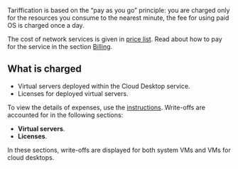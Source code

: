 Tariffication is based on the “pay as you go” principle: you are charged only for the resources you consume to the nearest minute, the fee for using paid OS is charged once a day.

The cost of network services is given in [price list](https://mcs.mail.ru/pricelist). Read about how to pay for the service in the section [Billing](/en/additionals/billing).

## What is charged

- Virtual servers deployed within the Cloud Desktop service.
- Licenses for deployed virtual servers.

To view the details of expenses, use the [instructions](/ru/additionals/billing/instructions/detail/). Write-offs are accounted for in the following sections:

- **Virtual servers**.
- **Licenses**.

In these sections, write-offs are displayed for both system VMs and VMs for cloud desktops.
